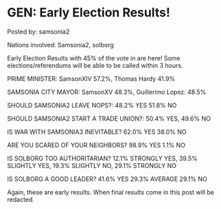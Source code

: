 # GEN: Early Election Results!

Posted by: samsonia2

Nations involved: Samsonia2, solborg

Early Election Results with 45% of the vote in are here! Some elections/referendums will be able to be called within 3 hours.

PRIME MINISTER: SamsonXIV 57.2%, Thomas Hardy 41.9%

SAMSONIA CITY MAYOR: SamsonXV 48.3%, Guillerimo Lopez: 48.5% 

SHOULD SAMSONIA2 LEAVE NOPS?: 48.2% YES 51.8% NO

SHOULD SAMSONIA2 START A TRADE UNION?: 50.4% YES, 49.6% NO

IS WAR WITH SAMSONIA3 INEVITABLE? 62.0% YES 38.0% NO

ARE YOU SCARED OF YOUR NEIGHBORS? 98.9% YES 1.1% NO

IS SOLBORG TOO AUTHORITARIAN? 12.1% STRONGLY YES, 39.5% SLIGHTLY YES, 19.3% SLIGHTLY NO, 29.1% STRONGLY NO

IS SOLBORG A GOOD LEADER? 41.6% YES 29.3% AVERAGE 29.1% NO

Again, these are early results. When final results come in this post will be redacted.